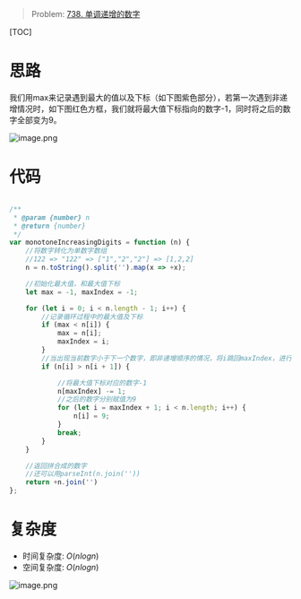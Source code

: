 > Problem: [738. 单调递增的数字](https://leetcode.cn/problems/monotone-increasing-digits/description/)

[TOC]

# 思路
我们用max来记录遇到最大的值以及下标（如下图紫色部分），若第一次遇到非递增情况时，如下图红色方框，我们就将最大值下标指向的数字-1，同时将之后的数字全部变为9。

![image.png](https://pic.leetcode.cn/1670592056-PqNzfd-image.png)

# 代码
```JavaScript []

/**
 * @param {number} n
 * @return {number}
 */
var monotoneIncreasingDigits = function (n) {
    //将数字转化为单数字数组 
    //122 => "122" => ["1","2","2"] => [1,2,2]
    n = n.toString().split('').map(x => +x);

    //初始化最大值，和最大值下标
    let max = -1, maxIndex = -1;

    for (let i = 0; i < n.length - 1; i++) {
        //记录循环过程中的最大值及下标
        if (max < n[i]) {
            max = n[i];
            maxIndex = i;
        }
        //当出现当前数字小于下一个数字，即非递增顺序的情况，将i跳回maxIndex，进行对数字的修改
        if (n[i] > n[i + 1]) {

            //将最大值下标对应的数字-1
            n[maxIndex] -= 1;
            //之后的数字分别赋值为9
            for (let i = maxIndex + 1; i < n.length; i++) {
                n[i] = 9;
            }
            break;
        }
    }

    //返回拼合成的数字
    //还可以用parseInt(n.join(''))
    return +n.join('')
};
```


# 复杂度
- 时间复杂度: $O(nlogn)$
- 空间复杂度: $O(nlogn)$

![image.png](https://pic.leetcode.cn/1670592048-MQojeQ-image.png)
